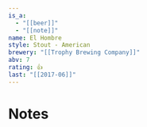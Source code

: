 ```yaml
---
is_a:
  - "[[beer]]"
  - "[[note]]"
name: El Hombre
style: Stout - American
brewery: "[[Trophy Brewing Company]]"
abv: 7
rating: 👍
last: "[[2017-06]]"
---
```

# Notes

